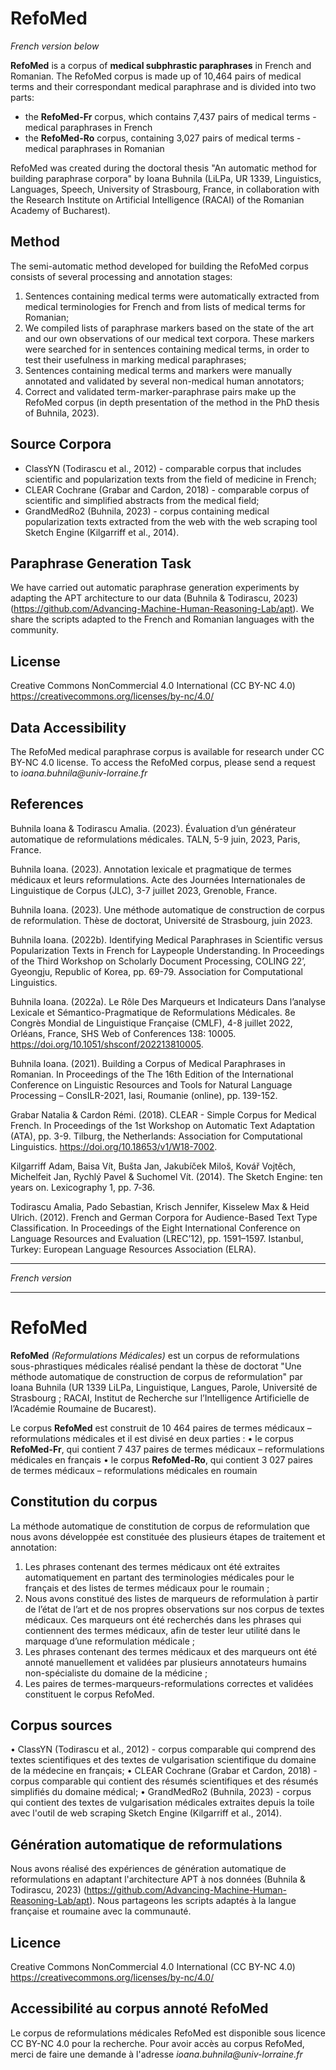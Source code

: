 # RefoMed

_French version below_

**RefoMed** is a corpus of **medical subphrastic paraphrases** in French and Romanian. The RefoMed corpus is made up of 10,464 pairs of medical terms and their correspondant medical paraphrase and is divided into two parts: 

- the **RefoMed-Fr** corpus, which contains 7,437 pairs of medical terms - medical paraphrases in French
- the **RefoMed-Ro** corpus, containing 3,027 pairs of medical terms - medical paraphrases in Romanian

RefoMed was created during the doctoral thesis "An automatic method for building paraphrase corpora" by Ioana Buhnila (LiLPa, UR 1339, Linguistics, Languages, Speech, University of Strasbourg, France, in collaboration with the Research Institute on Artificial Intelligence (RACAI) of the Romanian Academy of Bucharest).

## Method

The semi-automatic method developed for building the RefoMed corpus consists of several processing and annotation stages:
1. Sentences containing medical terms were automatically extracted from medical terminologies for French and from lists of medical terms for Romanian;
2. We compiled lists of paraphrase markers based on the state of the art and our own observations of our medical text corpora. These markers were searched for in sentences containing medical terms, in order to test their usefulness in marking medical paraphrases;
3. Sentences containing medical terms and markers were manually annotated and validated by several non-medical human annotators;
4. Correct and validated term-marker-paraphrase pairs make up the RefoMed corpus (in depth presentation of the method in the PhD thesis of Buhnila, 2023).

## Source Corpora

- ClassYN (Todirascu et al., 2012) - comparable corpus that includes scientific and popularization texts from the field of medicine in French;
- CLEAR Cochrane (Grabar and Cardon, 2018) - comparable corpus of scientific and simplified abstracts from the medical field;
- GrandMedRo2 (Buhnila, 2023) - corpus containing medical popularization texts extracted from the web with the web scraping tool Sketch Engine (Kilgarriff et al., 2014).

## Paraphrase Generation Task

We have carried out automatic paraphrase generation experiments by adapting the APT architecture to our data (Buhnila & Todirascu, 2023) (https://github.com/Advancing-Machine-Human-Reasoning-Lab/apt). 
We share the scripts adapted to the French and Romanian languages with the community.

## License

Creative Commons NonCommercial 4.0 International (CC BY-NC 4.0)
https://creativecommons.org/licenses/by-nc/4.0/ 

## Data Accessibility

The RefoMed medical paraphrase corpus is available for research under CC BY-NC 4.0 license.
To access the RefoMed corpus, please send a request to _ioana.buhnila@univ-lorraine.fr_

## References

Buhnila Ioana & Todirascu Amalia. (2023). Évaluation d’un générateur automatique de reformulations médicales. TALN, 5-9 juin, 2023, Paris, France.

Buhnila Ioana. (2023). Annotation lexicale et pragmatique de termes médicaux et leurs reformulations. Acte des Journées Internationales de Linguistique de Corpus (JLC), 3-7 juillet 2023, Grenoble, France.

Buhnila Ioana. (2023). Une méthode automatique de construction de corpus de reformulation. Thèse de doctorat, Université de Strasbourg, juin 2023.

Buhnila Ioana. (2022b). Identifying Medical Paraphrases in Scientific versus Popularization Texts in French for Laypeople Understanding. In Proceedings of the Third Workshop on Scholarly Document Processing, COLING 22’, Gyeongju, Republic of Korea, pp. 69-79. Association for Computational Linguistics.

Buhnila Ioana. (2022a). Le Rôle Des Marqueurs et Indicateurs Dans l’analyse Lexicale et Sémantico-Pragmatique de Reformulations Médicales. 8e Congrès Mondial de Linguistique Française (CMLF), 4-8 juillet 2022, Orléans, France, SHS Web of Conferences 138: 10005. https://doi.org/10.1051/shsconf/202213810005.

Buhnila Ioana. (2021). Building a Corpus of Medical Paraphrases in Romanian. In Proceedings of the The 16th Edition of the International Conference on Linguistic Resources and Tools for Natural Language Processing – ConsILR-2021, Iasi, Roumanie (online), pp. 139-152.

Grabar Natalia & Cardon Rémi. (2018). CLEAR - Simple Corpus for Medical French. In Proceedings of the 1st Workshop on Automatic Text Adaptation (ATA), pp. 3-9. Tilburg, the Netherlands: Association for Computational Linguistics. https://doi.org/10.18653/v1/W18-7002.

Kilgarriff Adam, Baisa Vít, Bušta Jan, Jakubíček Miloš, Kovář Vojtěch, Michelfeit Jan, Rychlý Pavel & Suchomel Vít. (2014). The Sketch Engine: ten years on. Lexicography 1, pp. 7‑36.

Todirascu Amalia, Pado Sebastian, Krisch Jennifer, Kisselew Max & Heid Ulrich. (2012). French and German Corpora for Audience-Based Text Type Classification. In Proceedings of the Eight International Conference on Language Resources and Evaluation (LREC’12), pp. 1591–1597. Istanbul, Turkey: European Language Resources Association (ELRA).

_________________
_French version_
_________________

# RefoMed

**RefoMed** _(Reformulations Médicales)_ est un corpus de reformulations sous-phrastiques médicales réalisé pendant la thèse de doctorat "Une méthode automatique de construction de corpus de reformulation" par Ioana Buhnila (UR 1339 LiLPa, Linguistique, Langues, Parole, Université de Strasbourg ; RACAI, Institut de Recherche sur l’Intelligence Artificielle de l’Académie Roumaine de Bucarest).

Le corpus **RefoMed** est construit de 10 464 paires de termes médicaux – reformulations médicales et il est divisé en deux parties : 
•	le corpus **RefoMed-Fr**, qui contient 7 437 paires de termes médicaux – reformulations médicales en français
•	le corpus **RefoMed-Ro**, qui contient 3 027 paires de termes médicaux – reformulations médicales en roumain

## Constitution du corpus

La méthode automatique de constitution de corpus de reformulation que nous avons développée est constituée des plusieurs étapes de traitement et annotation:
1. Les phrases contenant des termes médicaux ont été extraites automatiquement en partant des terminologies médicales pour le français et des listes de termes médicaux pour le roumain ;
2. Nous avons constitué des listes de marqueurs de reformulation à partir de l’état de l’art et de nos propres observations sur nos corpus de textes médicaux. Ces marqueurs ont été recherchés dans les phrases qui contiennent des termes médicaux, afin de tester leur utilité dans le marquage d’une reformulation médicale ;
3. Les phrases contenant des termes médicaux et des marqueurs ont été annoté manuellement et validées par plusieurs annotateurs humains non-spécialiste du domaine de la médicine ;
4. Les paires de termes-marqueurs-reformulations correctes et validées constituent le corpus RefoMed.

## Corpus sources

•	ClassYN (Todirascu et al., 2012) - corpus comparable qui comprend des textes scientifiques et des textes de vulgarisation scientifique du domaine de la médecine en français;
•	CLEAR Cochrane (Grabar et Cardon, 2018) - corpus comparable qui contient des résumés scientifiques et des résumés simplifiés du domaine médical;
•	GrandMedRo2 (Buhnila, 2023) - corpus qui contient des textes de vulgarisation médicales extraites depuis la toile avec l'outil de web scraping Sketch Engine  (Kilgarriff et al., 2014).

## Génération automatique de reformulations

Nous avons réalisé des expériences de génération automatique de reformulations en adaptant l'architecture APT à nos données (Buhnila & Todirascu, 2023) (https://github.com/Advancing-Machine-Human-Reasoning-Lab/apt). 
Nous partageons les scripts adaptés à la langue française et roumaine avec la communauté.

## Licence

Creative Commons NonCommercial 4.0 International (CC BY-NC 4.0)
https://creativecommons.org/licenses/by-nc/4.0/ 

## Accessibilité au corpus annoté RefoMed

Le corpus de reformulations médicales RefoMed est disponible sous licence CC BY-NC 4.0 pour la recherche.
Pour avoir accès au corpus RefoMed, merci de faire une demande à l'adresse _ioana.buhnila@univ-lorraine.fr_

